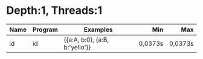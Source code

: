 # Depth:1, Threads:1
Name | Program | Examples | Min | Max
--- | --- | --- | ---: | ---:
id | id | {{a:A, b:0}, {a:B, b:'yello'}} | 0,0373s | 0,0373s
